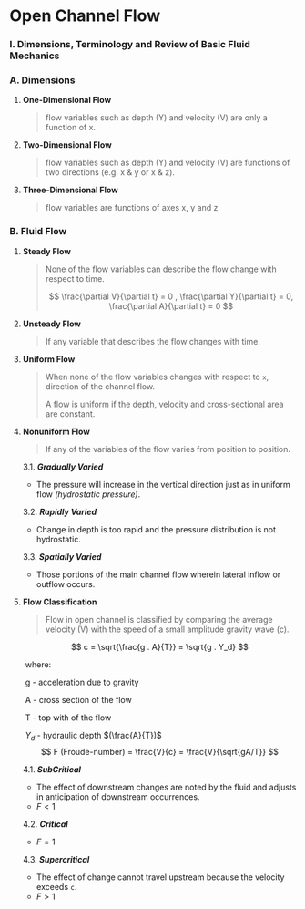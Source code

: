 # Open Channel Flow



### I. Dimensions, Terminology and Review of Basic Fluid Mechanics

### A. Dimensions

1. **One-Dimensional Flow**

   > flow variables such as depth (Y) and velocity (V) are only a function of x.

2. **Two-Dimensional Flow**

   > flow variables such as depth (Y) and velocity (V) are functions of two directions (e.g. x & y or x & z).

3. **Three-Dimensional Flow**

   > flow variables are functions of axes x, y and z

### B. Fluid Flow

 1. **Steady Flow**

    > None of the flow variables can describe the flow change with respect to time.
    >
    > $$
    > \frac{\partial V}{\partial t} = 0 , \frac{\partial Y}{\partial t} = 0, \frac{\partial A}{\partial t} = 0
    > $$

    
    
 2. **Unsteady Flow**

    > If any variable that describes the flow changes with time.



3. **Uniform Flow**

   > When none of the flow variables changes with respect to `x`, direction of the channel flow.
   >
   > A flow is uniform if the depth, velocity and cross-sectional area are constant.

3. **Nonuniform Flow**

   > If any of the variables of the flow varies from position to position.

   3.1. ***Gradually Varied***

   - The pressure will increase in the vertical direction just as in uniform flow *(hydrostatic pressure)*.

   3.2. ***Rapidly Varied***

   - Change in depth is too rapid and the pressure distribution is not hydrostatic.

   3.3. ***Spatially Varied***

   - Those portions of the main channel flow wherein lateral inflow or outflow occurs.

4. **Flow Classification**

   > Flow in open channel is classified by comparing the average velocity (V) with the speed of a small amplitude gravity wave (c).

   $$
   c = \sqrt{\frac{g . A}{T}} = \sqrt{g . Y_d}
   $$

   ​	where:

   ​		g - acceleration due to gravity

   ​		A - cross section of the flow

   ​		T - top with of the flow

   ​		$Y_d$ - hydraulic depth $(\frac{A}{T})$
$$
   F (Froude-number) = \frac{V}{c} = \frac{V}{\sqrt{gA/T}}
$$
   

   
   
   4.1. ***SubCritical***
   
   - The effect of downstream changes are noted by the fluid and adjusts in anticipation of downstream occurrences.
   - $F < 1$
   
   4.2. ***Critical***
   
   - $F = 1$
   
   4.3. ***Supercritical***
   
   - The effect of change cannot travel upstream because the velocity exceeds `c`.
   - $F > 1$